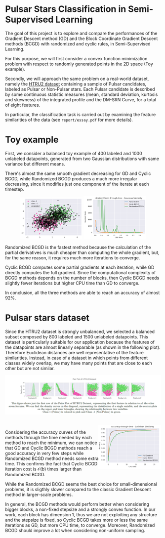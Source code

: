 # Pulsar Stars Classification in Semi-Supervised Learning

The goal of this project is to explore and compare the
performances of the Gradient Descent method (GD) and the
Block Coordinate Gradient Descent methods (BCGD) with randomized
and cyclic rules, in Semi-Supervised Learning.

For this purpose, we will first consider a convex function
minimization problem with respect to randomly
generated points in the 2D space (Toy example). 

Secondly, we will
approach the same problem on a real-world dataset, namely the [HTRU2 dataset](https://archive.ics.uci.edu/ml/datasets/HTRU2) containing a sample
of Pulsar candidates, labeled as Pulsar or Non-Pulsar
stars. Each Pulsar candidate is described by some
continuous statistic measures (mean, standard deviation,
kurtosis and skewness) of the integrated profile
and the DM-SRN Curve, for a total of eight features.

In particular, the classification task is carried out by
examining the feature similarities of the data (see `report/essay.pdf` for more details).

# Toy example

First, we consider a balanced toy example of 400 labeled
and 1000 unlabeled datapoints, generated from
two Gaussian distributions with same variance but different
means. 

There's almost the same smooth gradient
decreasing for GD and Cyclic BCGD, while Randomized BCGD produces a much more irregular
decreasing, since it modifies just one component of the iterate
at each timestep. 

<p align="center">
  <img src="https://github.com/silviapoletti/Semi-supervised-pulsar-stars-classification/blob/d2f7e0b5cd6b67a902707e35f7df85d4c32791b6/report/scatter_toy.png" width="40%"/>
  <img src="https://github.com/silviapoletti/Semi-supervised-pulsar-stars-classification/blob/d2f7e0b5cd6b67a902707e35f7df85d4c32791b6/report/gradplot_cropped.png" width="40%"/>
</p>

Randomized BCGD is the
fastest method because the calculation of the partial
derivatives is much cheaper than computing the whole
gradient, but, for the same reason, it requires much
more iterations to converge.

Cyclic BCGD computes some partial gradients
at each iteration, while GD directly computes the
full gradient. Since the computational complexity of BCGD methods depends on the number of
blocks, then Cyclic BCGD
needs slightly fewer iterations but higher CPU time
than GD to converge.

In conclusion, all the three methods are able to reach
an accuracy of almost 92%.

# Pulsar stars dataset

Since the HTRU2 dataset is strongly unbalanced, we
selected a balanced subset composed by 800 labeled
and 1500 unlabeled datapoints.
This dataset is particularly suitable for our application
because the features of the datapoints are almost
linearly separable (as shown in the following plot). Therefore
Euclidean distances are well representative of the feature
similarities. Instead, in case of a dataset in which
points from different classes widely overlap, we may
have many points that are close to each other but are
not similar.

<p align="center">
  <img src="https://github.com/silviapoletti/Semi-supervised-pulsar-stars-classification/blob/a3ae75bf8d1fa7a6011935561047fe94f184f465/report/pair_plot.png"/>
</p>

<br />

<img align="right" width="40%" src="https://github.com/silviapoletti/Semi-supervised-pulsar-stars-classification/blob/d2f7e0b5cd6b67a902707e35f7df85d4c32791b6/report/accuracy.png">

Considering the accuracy curves of the methods
through the time needed by each method to reach
the minimum, we can notice that GD
and Cyclic BCGD methods reach a good accuracy in
very few steps while Randomized BCGD method needs
some extra time. This confirms the fact
that Cyclic BCGD iteration cost is $\mathcal{O}(b)$ times
larger than Randomized BCGD.

While the Randomized BCGD seems the best choice
for small-dimensional problems, it is sligthly slower
compared to the classic Gradient Descent method in
larger-scale problems.

In general, the BCGD methods would perform better
when considering bigger blocks, a non-fixed stepsize
and a strongly convex function. In our work, each
block has dimension $1$, thus we are not exploiting any
structure and the stepsize is fixed, so Cyclic BCGD
takes more or less the same iterations as GD, but more
CPU time, to converge. Moreover, Randomized BCGD
should improve a lot when considering non-uniform
sampling.

